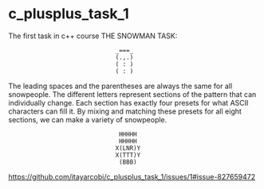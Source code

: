 # c_plusplus_task_1
The first task in c++ course
THE SNOWMAN TASK:

                                  _===_
                                  (.,.)
                                  ( : )
                                  ( : )
                                  
The leading spaces and the parentheses are always the same for all snowpeople.
The different letters represent sections of the pattern that can individually change.
Each section has exactly four presets for what ASCII characters can fill it.
By mixing and matching these presets for all eight sections, we can make a variety of snowpeople.

                                   HHHHH
                                   HHHHH
                                  X(LNR)Y
                                  X(TTT)Y
                                   (BBB)
https://github.com/itayarcobi/c_plusplus_task_1/issues/1#issue-827659472
